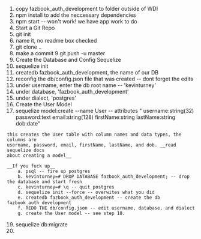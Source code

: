 1. copy fazbook_auth_development to folder outside of WDI
2. npm install to add the neccessary dependencies
3. npm start -- won't work! we have app work to do
4. Start a Git Repo
5. git init
6. name it, no readme box checked
7. git clone ..
8. make a commit
9  git push -u master
10. Create the Database and Config Sequelize
11. sequelize init
12. createdb fazbook_auth_development, the name of our DB
13. reconfig the db/config.json file that was created -- dont forget the edits
14. under username, enter the db root name -- 'kevinturney'
15. under database, 'fazbook_auth_development'
16. under dialect, 'postgres'
17. Create the User Model
18. sequelize model:create --name User -- attributes " username:string(32) password:text email:string(128) firstName:string lastName:string dob:date"
````
this creates the User table with column names and data types, the columns are
username, password, email, firstName, lastName, and dob. __read sequelize docs 
about creating a model__

__If you fuck up__ 
    a. psql -- fire up postgres
    b. kevinturney=# DROP DATABASE fazbook_auth_development; -- drop the database and start fresh
    c. kevinturney=# \q -- quit postgres
    d. sequelize init --force -- overwites what you did
    e. createdb fazbook_auth_development -- create the db fazbook_auth_development
    f. REDO THE db/config.json -- edit username, database, and dialect 
    g. create the User model -- see step 18.

````
19. sequelize db:migrate
20.
